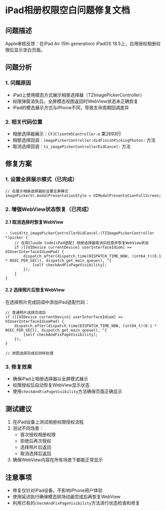 # iPad相册权限空白问题修复文档

## 问题描述
Apple审核反馈：在iPad Air (5th generation) iPadOS 18.5上，应用授权相册权限后显示空白页面。

## 问题分析

### 1. 问题原因
- iPad上使用模态方式展示相册选择器（TZImagePickerController）
- 权限弹窗消失后，全屏模态视图返回时WebView状态未正确恢复
- iPad的模态展示方式与iPhone不同，导致生命周期回调差异

### 2. 相关代码位置
- 相册选择器展示：`CFJClientH5Controller.m` 第2693行
- 相册选择回调：`imagePickerController:didFinishPickingPhotos:` 方法
- 取消选择回调：`tz_imagePickerControllerDidCancel:` 方法

## 修复方案

### 1. 设置全屏展示模式（已完成）
```objc
// 在展示相册选择器前设置全屏模式
imagePickerVc.modalPresentationStyle = UIModalPresentationFullScreen;
```

### 2. 增强WebView状态恢复（已完成）

#### 2.1 取消选择时恢复WebView
```objc
- (void)tz_imagePickerControllerDidCancel:(TZImagePickerController *)picker {
    // 在局Claude Code[iPad适配] 相册选择器取消后检查并恢复WebView状态
    if ([[UIDevice currentDevice] userInterfaceIdiom] == UIUserInterfaceIdiomPad) {
        dispatch_after(dispatch_time(DISPATCH_TIME_NOW, (int64_t)(0.1 * NSEC_PER_SEC)), dispatch_get_main_queue(), ^{
            [self checkAndFixPageVisibility];
        });
    }
}
```

#### 2.2 选择照片后恢复WebView
在选择照片完成回调中添加iPad适配代码：
```objc
// 普通照片选择完成后
if ([[UIDevice currentDevice] userInterfaceIdiom] == UIUserInterfaceIdiomPad) {
    dispatch_after(dispatch_time(DISPATCH_TIME_NOW, (int64_t)(0.1 * NSEC_PER_SEC)), dispatch_get_main_queue(), ^{
        [self checkAndFixPageVisibility];
    });
}

// 原图选择完成后同样处理
```

### 3. 修复效果
- 确保iPad上相册选择器以全屏模式展示
- 权限授权后自动恢复WebView显示状态
- 使用`checkAndFixPageVisibility`方法确保页面正确显示

## 测试建议
1. 在iPad设备上测试相册权限授权流程
2. 测试不同场景：
   - 首次授权相册权限
   - 拒绝后再次授权
   - 选择照片后返回
   - 取消选择后返回
3. 确保WebView内容在所有场景下都能正常显示

## 注意事项
- 修复仅针对iPad设备，不影响iPhone用户体验
- 使用延迟执行确保模态转场动画完成后再恢复WebView
- 利用已有的`checkAndFixPageVisibility`方法进行状态检查和修复
